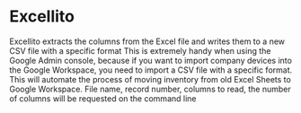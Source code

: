 # Excellito
Excellito extracts the columns from the Excel file and writes them to a new CSV file with a specific format 
This is extremely handy when using the Google Admin console, because if you want to import company devices into the Google Workspace, you need to import a CSV file with a specific format. This will automate the process of moving inventory from old Excel Sheets to Google Workspace.
File name, record number, columns to read, the number of columns will be requested on the command line
